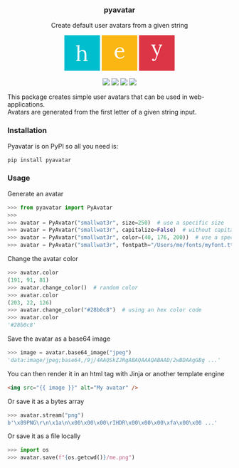 <h3 align="center">pyavatar</h3>
<p align="center">Create default user avatars from a given string</p>

<p align="center">
  <img src="https://raw.githubusercontent.com/smallwat3r/pyavatar/master/ext/1.png" />
  <img src="https://raw.githubusercontent.com/smallwat3r/pyavatar/master/ext/2.png" />
  <img src="https://raw.githubusercontent.com/smallwat3r/pyavatar/master/ext/3.png" />
</p>

<p align="center">
  <a href="https://travis-ci.com/smallwat3r/pyavatar" rel="nofollow"><img src="https://travis-ci.com/smallwat3r/pyavatar.svg?branch=master" style="max-width:100%;"></a>
  <a href="https://codecov.io/gh/smallwat3r/pyavatar" rel="nofollow"><img src="https://codecov.io/gh/smallwat3r/pyavatar/branch/master/graph/badge.svg" style="max-width:100%;"></a>
  <a href="https://pypi.org/project/pyavatar" rel="nofollow"><img src="https://img.shields.io/pypi/wheel/pyavatar.svg" style="max-width:100%;"></a>
  <a href="https://github.com/smallwat3r/pyavatar/blob/master/LICENSE" rel="nofollow"><img src="https://img.shields.io/badge/License-MIT-green.svg" style="max-width:100%;"></a>
</p>

This package creates simple user avatars that can be used in web-applications.  
Avatars are generated from the first letter of a given string input.  

### Installation  

Pyavatar is on PyPI so all you need is:
```sh
pip install pyavatar
```

### Usage  

Generate an avatar  
```python
>>> from pyavatar import PyAvatar
>>>
>>> avatar = PyAvatar("smallwat3r", size=250)  # use a specific size
>>> avatar = PyAvatar("smallwat3r", capitalize=False)  # without capitalization
>>> avatar = PyAvatar("smallwat3r", color=(40, 176, 200))  # use a specific color
>>> avatar = PyAvatar("smallwat3r", fontpath="/Users/me/fonts/myfont.ttf")  # use a specific font
```

Change the avatar color
```python
>>> avatar.color
(191, 91, 81)
>>> avatar.change_color()  # random color
>>> avatar.color
(203, 22, 126) 
>>> avatar.change_color("#28b0c8")  # using an hex color code
>>> avatar.color
'#28b0c8'
```

Save the avatar as a base64 image
```python
>>> image = avatar.base64_image("jpeg")
'data:image/jpeg;base64,/9j/4AAQSkZJRgABAQAAAQABAAD/2wBDAAgGBg ...'
```

You can then render it in an html tag with Jinja or another template engine
```html
<img src="{{ image }}" alt="My avatar" />
```

Or save it as a bytes array
```python
>>> avatar.stream("png")
b'\x89PNG\r\n\x1a\n\x00\x00\x00\rIHDR\x00\x00\x00\xfa\x00\x00 ...'
```

Or save it as a file locally
```python
>>> import os
>>> avatar.save(f"{os.getcwd()}/me.png")
```
